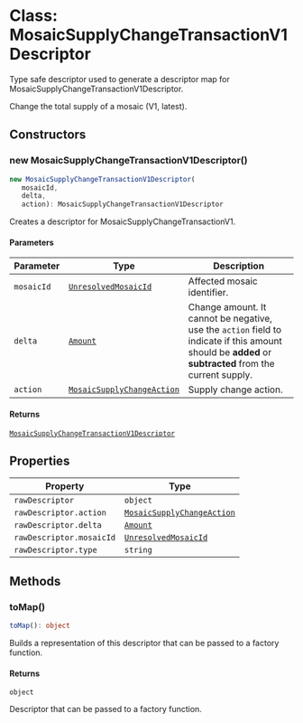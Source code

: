 # Class: MosaicSupplyChangeTransactionV1Descriptor

Type safe descriptor used to generate a descriptor map for MosaicSupplyChangeTransactionV1Descriptor.

Change the total supply of a mosaic (V1, latest).

## Constructors

### new MosaicSupplyChangeTransactionV1Descriptor()

```ts
new MosaicSupplyChangeTransactionV1Descriptor(
   mosaicId, 
   delta, 
   action): MosaicSupplyChangeTransactionV1Descriptor
```

Creates a descriptor for MosaicSupplyChangeTransactionV1.

#### Parameters

| Parameter | Type | Description |
| ------ | ------ | ------ |
| `mosaicId` | [`UnresolvedMosaicId`](../../models/classes/UnresolvedMosaicId.md) | Affected mosaic identifier. |
| `delta` | [`Amount`](../../models/classes/Amount.md) | Change amount. It cannot be negative, use the `action` field to indicate if this amount should be **added** or **subtracted** from the current supply. |
| `action` | [`MosaicSupplyChangeAction`](../../models/classes/MosaicSupplyChangeAction.md) | Supply change action. |

#### Returns

[`MosaicSupplyChangeTransactionV1Descriptor`](MosaicSupplyChangeTransactionV1Descriptor.md)

## Properties

| Property | Type |
| ------ | ------ |
| <a id="rawdescriptor"></a> `rawDescriptor` | `object` |
| `rawDescriptor.action` | [`MosaicSupplyChangeAction`](../../models/classes/MosaicSupplyChangeAction.md) |
| `rawDescriptor.delta` | [`Amount`](../../models/classes/Amount.md) |
| `rawDescriptor.mosaicId` | [`UnresolvedMosaicId`](../../models/classes/UnresolvedMosaicId.md) |
| `rawDescriptor.type` | `string` |

## Methods

### toMap()

```ts
toMap(): object
```

Builds a representation of this descriptor that can be passed to a factory function.

#### Returns

`object`

Descriptor that can be passed to a factory function.
